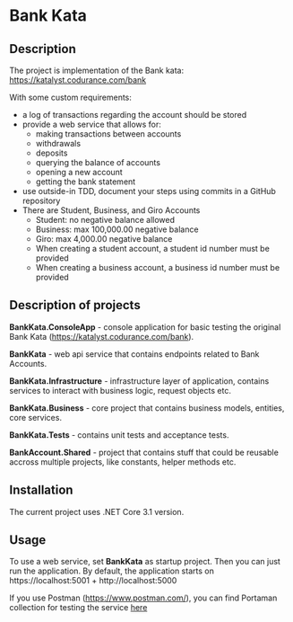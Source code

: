 # Bank Kata

## Description
The project is implementation of the Bank kata: https://katalyst.codurance.com/bank

With some custom requirements:
* a log of transactions regarding the account should be stored
* provide a web service that allows for:
  * making transactions between accounts
  * withdrawals
  * deposits
  * querying the balance of accounts
  * opening a new account
  * getting the bank statement
* use outside-in TDD, document your steps using commits in a GitHub repository
* There are Student, Business, and Giro Accounts
  * Student: no negative balance allowed
  * Business: max 100,000.00 negative balance
  * Giro: max 4,000.00 negative balance
  * When creating a student account, a student id number must be provided
  * When creating a business account, a business id number must be provided


## Description of projects
**BankKata.ConsoleApp** - console application for basic testing the original Bank Kata (https://katalyst.codurance.com/bank).

**BankKata** - web api service that contains endpoints related to Bank Accounts.

**BankKata.Infrastructure** - infrastructure layer of application, contains services to interact with business logic, request objects etc.

**BankKata.Business** - core project that contains business models, entities, core services.

**BankKata.Tests** - contains unit tests and acceptance tests.

**BankAccount.Shared** - project that contains stuff that could be reusable accross multiple projects, like constants, helper methods etc.

## Installation
The current project uses .NET Core 3.1 version.

## Usage
To use a web service, set **BankKata** as startup project. Then you can just run the application.
By default, the application starts on https://localhost:5001 + http://localhost:5000

If you use Postman (https://www.postman.com/), you can find Portaman collection for testing the service [here](./BankKata.postman_collection.json)

